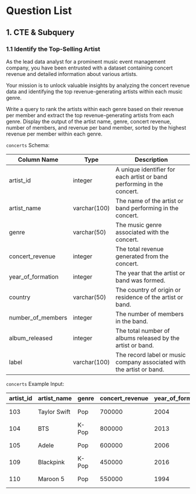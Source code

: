 # Question List

## 1. CTE & Subquery

### 1.1 Identify the Top-Selling Artist

As the lead data analyst for a prominent music event management company, you have been entrusted with a dataset containing concert revenue and detailed information about various artists.

Your mission is to unlock valuable insights by analyzing the concert revenue data and identifying the top revenue-generating artists within each music genre.

Write a query to rank the artists within each genre based on their revenue per member and extract the top revenue-generating artists from each genre. Display the output of the artist name, genre, concert revenue, number of members, and revenue per band member, sorted by the highest revenue per member within each genre.

`concerts` Schema:

| Column Name         | Type          | Description                                                  |
|---------------------|---------------|--------------------------------------------------------------|
| artist_id           | integer       | A unique identifier for each artist or band performing in the concert. |
| artist_name         | varchar(100)  | The name of the artist or band performing in the concert.     |
| genre               | varchar(50)   | The music genre associated with the concert.                 |
| concert_revenue     | integer       | The total revenue generated from the concert.                |
| year_of_formation   | integer       | The year that the artist or band was formed.                 |
| country             | varchar(50)   | The country of origin or residence of the artist or band.    |
| number_of_members   | integer       | The number of members in the band.                           |
| album_released      | integer       | The total number of albums released by the artist or band.   |
| label               | varchar(100)  | The record label or music company associated with the artist or band. |

`concerts` Example Input:

| artist_id | artist_name  | genre | concert_revenue | year_of_formation | country       | number_of_members | album_released | label             |
|-----------|--------------|-------|-----------------|-------------------|---------------|-------------------|----------------|-------------------|
| 103       | Taylor Swift | Pop   | 700000          | 2004              | United States | 1                 | 9              | Republic Records  |
| 104       | BTS          | K-Pop | 800000          | 2013              | South Korea   | 7                 | 7              | Big Hit Music     |
| 105       | Adele        | Pop   | 600000          | 2006              | United Kingdom| 1                 | 3              | Columbia Records  |
| 109       | Blackpink    | K-Pop | 450000          | 2016              | South Korea   | 4                 | 5              | YG Entertainment  |
| 110       | Maroon 5     | Pop   | 550000          | 1994              | United States | 5                 | 7              | Interscope Records|
